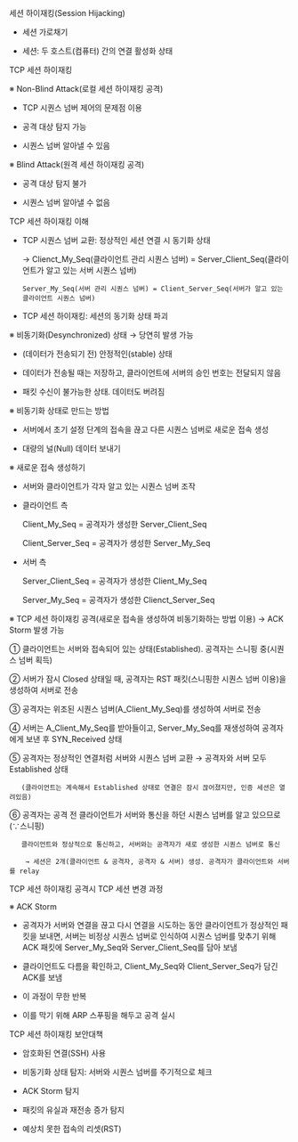 세션 하이재킹(Session Hijacking)

- 세션 가로채기

- 세션: 두 호스트(컴퓨터) 간의 연결 활성화 상태

 

 

TCP 세션 하이재킹

※ Non-Blind Attack(로컬 세션 하이재킹 공격)

   - TCP 시퀀스 넘버 제어의 문제점 이용

   - 공격 대상 탐지 가능

   - 시퀀스 넘버 알아낼 수 있음

※ Blind Attack(원격 세션 하이재킹 공격)

   - 공격 대상 탐지 불가

   - 시퀀스 넘버 알아낼 수 없음

 

 

TCP 세션 하이재킹 이해

- TCP 시퀀스 넘버 교환: 정상적인 세션 연결 시 동기화 상태

  → Clienct_My_Seq(클라이언트 관리 시퀀스 넘버) = Server_Client_Seq(클라이언트가 알고 있는 서버 시퀀스 넘버)

      Server_My_Seq(서버 관리 시퀀스 넘버) = Client_Server_Seq(서버가 알고 있는 클라이언트 시퀀스 넘버)

- TCP 세션 하이재킹: 세션의 동기화 상태 파괴

 

※ 비동기화(Desynchronized) 상태 → 당연히 발생 가능

   - (데이터가 전송되기 전) 안정적인(stable) 상태

   - 데이터가 전송될 때는 저장하고, 클라이언트에 서버의 승인 번호는 전달되지 않음

   - 패킷 수신이 불가능한 상태. 데이터도 버려짐

 

※ 비동기화 상태로 만드는 방법

   - 서버에서 초기 설정 단계의 접속을 끊고 다른 시퀀스 넘버로 새로운 접속 생성

   - 대량의 널(Null) 데이터 보내기

 

※ 새로운 접속 생성하기

   - 서버와 클라이언트가 각자 알고 있는 시퀀스 넘버 조작

   - 클라이언트 측

       Client_My_Seq = 공격자가 생성한 Server_Client_Seq

       Client_Server_Seq = 공격자가 생성한 Server_My_Seq

   - 서버 측

       Server_Client_Seq = 공격자가 생성한 Client_My_Seq

       Server_My_Seq = 공격자가 생성한 Clienct_Server_Seq

 

※ TCP 세션 하이재킹 공격(새로운 접속을 생성하여 비동기화하는 방법 이용) → ACK Storm 발생 가능

   ① 클라이언트는 서버와 접속되어 있는 상태(Established). 공격자는 스니핑 중(시퀀스 넘버 획득)

   ② 서버가 잠시 Closed 상태일 때, 공격자는 RST 패킷(스니핑한 시퀀스 넘버 이용)을 생성하여 서버로 전송

   ③ 공격자는 위조된 시퀀스 넘버(A_Client_My_Seq)를 생성하여 서버로 전송

   ④ 서버는 A_Client_My_Seq를 받아들이고, Server_My_Seq를 재생성하여 공격자에게 보낸 후 SYN_Received 상태

   ⑤ 공격자는 정상적인 연결처럼 서버와 시퀀스 넘버 교환 → 공격자와 서버 모두 Established 상태

       (클라이언트는 계속해서 Established 상태로 연결은 잠시 끊어졌지만, 인증 세션은 열려있음)

   ⑥ 공격자는 공격 전 클라이언트가 서버와 통신을 하던 시퀀스 넘버를 알고 있으므로(∵스니핑)

       클라이언트와 정상적으로 통신하고, 서버와는 공격자가 새로 생성한 시퀀스 넘버로 통신

        → 세션은 2개(클라이언트 & 공격자, 공격자 & 서버) 생성. 공격자가 클라이언트와 서버를 relay


TCP 세션 하이재킹 공격시 TCP 세션 변경 과정
 

※ ACK Storm

- 공격자가 서버와 연결을 끊고 다시 연결을 시도하는 동안 클라이언트가 정상적인 패킷을 보내면, 서버는 비정상 시퀀스 넘버로 인식하여 시퀀스 넘버를 맞추기 위해 ACK 패킷에 Server_My_Seq와 Server_Client_Seq를 담아 보냄

- 클라이언트도 다름을 확인하고, Client_My_Seq와 Client_Server_Seq가 담긴 ACK를 보냄

- 이 과정이 무한 반복

- 이를 막기 위해 ARP 스푸핑을 해두고 공격 실시

 

 

TCP 세션 하이재킹 보안대책

- 암호화된 연결(SSH) 사용

- 비동기화 상태 탐지: 서버와 시퀀스 넘버를 주기적으로 체크

- ACK Storm 탐지

- 패킷의 유실과 재전송 증가 탐지

- 예상치 못한 접속의 리셋(RST)

 